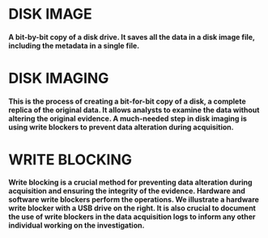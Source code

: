 # DISK IMAGE

#### A bit-by-bit copy of a disk drive. It saves all the data in a disk image file, including the metadata in a single file.

# DISK IMAGING

#### This is the process of creating a bit-for-bit copy of a disk, a complete replica of the original data. It allows analysts to examine the data without altering the original evidence. A much-needed step in disk imaging is using write blockers to prevent data alteration during acquisition.

# WRITE BLOCKING

#### Write blocking is a crucial method for preventing data alteration during acquisition and ensuring the integrity of the evidence. Hardware and software write blockers perform the operations. We illustrate a hardware write blocker with a USB drive on the right. It is also crucial to document the use of write blockers in the data acquisition logs to inform any other individual working on the investigation.
